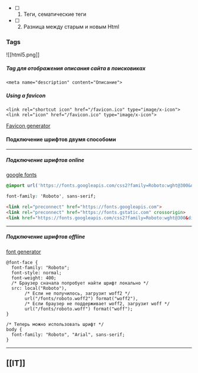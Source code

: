 - [ ] 1. Теги, сематические теги
- [ ] 2. Разница между старым и новым Html
### Tags
![[html5.png]]

##### Tag для отображения описания сайта в поисковиках
~~~
<meta name="description" content="Описание">
~~~
##### Using a favicon
~~~
<link rel="shortcut icon" href="/favicon.ico" type="image/x-icon">
<link rel="icon" href="/favicon.ico" type="image/x-icon">
~~~
[Favicon generator](https://www.favicon-generator.org/)

#### Подключение шрифтов двумя способоми
-----
##### Подключение шрифтов online

[google fonts](https://fonts.google.com/?preview.text_type=paragraph&stylecount=1)
~~~css
@import url('https://fonts.googleapis.com/css2?family=Roboto:wght@300&display=swap');

font-family: 'Roboto', sans-serif;
~~~
~~~html
<link rel="preconnect" href="https://fonts.googleapis.com">
<link rel="preconnect" href="https://fonts.gstatic.com" crossorigin>
<link href="https://fonts.googleapis.com/css2?family=Roboto:wght@300&display=swap" rel="stylesheet">
~~~

-----
##### Подключение шрифтов offline
[font generator](https://www.fontsquirrel.com/tools/webfont-generator)
~~~
@font-face {
  font-family: "Roboto";
  font-style: normal;
  font-weight: 400;
  /* Браузер сначала попробует найти шрифт локально */
  src: local("Roboto"),
       /* Если не получилось, загрузит woff2 */
       url("/fonts/roboto.woff2") format("woff2"),
       /* Если браузер не поддерживает woff2, загрузит woff */
       url("/fonts/roboto.woff") format("woff");
}

/* Теперь можно использовать шрифт */
body {
  font-family: "Roboto", "Arial", sans-serif;
}
~~~

----

[[IT]]
-----